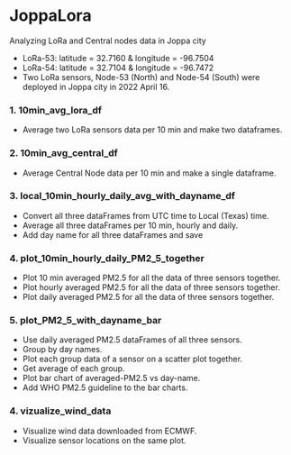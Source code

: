 # JoppaLora
Analyzing LoRa and Central nodes data in Joppa city
* LoRa-53: latitude = 32.7160 & longitude = -96.7504
* LoRa-54: latitude = 32.7104 & longitude = -96.7472
* Two LoRa sensors, Node-53 (North) and Node-54 (South) were deployed in Joppa city in 2022 April 16.

### 1. 10min_avg_lora_df
* Average two LoRa sensors data per 10 min and make two dataframes.

### 2. 10min_avg_central_df
* Average Central Node data per 10 min and make a single dataframe.

### 3. local_10min_hourly_daily_avg_with_dayname_df
* Convert all three dataFrames from UTC time to Local (Texas) time.
* Average all three dataFrames per 10 min, hourly and daily.
* Add day name for all three dataFrames and save

### 4. plot_10min_hourly_daily_PM2_5_together
* Plot 10 min averaged PM2.5 for all the data of three sensors together. 
* Plot hourly averaged PM2.5 for all the data of three sensors together. 
* Plot daily averaged PM2.5 for all the data of three sensors together. 

### 5. plot_PM2_5_with_dayname_bar
* Use daily averaged PM2.5 dataFrames of all three sensors.
* Group by day names.
* Plot each group data of a sensor on a scatter plot together. 
* Get average of each group. 
* Plot bar chart of averaged-PM2.5 vs day-name.
* Add WHO PM2.5 guideline to the bar charts.

### 4. vizualize_wind_data
* Visualize wind data downloaded from ECMWF.
* Visualize sensor locations on the same plot.
